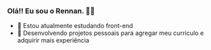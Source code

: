 ### Olá!! Eu sou o Rennan. 🖖👋

<!--
**r-lima03/r-lima03** is a ✨ _special_ ✨ repository because its `README.md` (this file) appears on your GitHub profile.

Here are some ideas to get you started:

- 🔭 I’m currently working on ...
- 🌱 I’m currently learning ...
- 👯 I’m looking to collaborate on ...
- 🤔 I’m looking for help with ...
- 💬 Ask me about ...
- 📫 How to reach me: ...
- 😄 Pronouns: ...
- ⚡ Fun fact: ...
-->
- 🌱 Estou atualmente estudando front-end
- 🔭 Desenvolvendo projetos pessoais para agregar meu currículo e adquirir mais experiência
